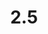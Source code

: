 ---
layout: default
title: 2.5
lang: en
headline: |-
  Create pre- and post-doctoral positions for Indigenous graduate students and/or a series of dedicated scholarships and bursaries
why: |-
  To create pre- and postdoctoral positions as well as allocate scholarships and bursaries to support Indigenous graduate students to complete their studies. This will ensure that Indigenous graduate students are appropriately positioned to take their places in the academy.

  The University would benefit by having these graduate students teach at least one course and present their research. They would be paired with a supervisor/mentor within the institution for support and mentorship, which would, in turn, contribute to the building of sustainable relationships.
when: |-
  Medium to long term
how: |-
  There are several models uOttawa can adopt, for example:
  - Dartmouth offers the <a href="https://native-american.dartmouth.edu/research/charles-eastman-pre-doctoral-fellowship">Charles Eastman pre-doctoral fellowship</a>, the University of Michigan offers the <a href="https://rackham.umich.edu/funding/funding-types/rackham-predoctoral-fellowship-program/">Rackham Predoctoral Fellowship program</a>, Michigan State University offers the <a href="http://aisp.msu.edu/students/funding/pre-doctoral-fellowship/">Pre-doctoral Fellowship in American Indian and Indigenous Studies</a>, and Queen’s University offers the <a href="https://www.queensu.ca/artsci/grad-studies-and-research/pre-doctoral-fellowships-for-indigenous-students">Pre-Doctoral Fellowship for Indigenous Students</a>.
cost: |-
  - Realistically, each faculty should be able to fund at least one such postdoc. 
  - Reallocation of some of the existing research development funding to ensure that there is institutional money available for supporting such post-docs. 
  - Can also work with External Relations to locate potential donors for the establishment of such a program. 
  - Faculties must commit a sessional stipend to ensure that these postdoctoral students teach, at a minimum, one class while in residence at uOttawa.
who: |-
  Provost \| Vice-Provost, Academic Affairs \| AVP, Student Life
---